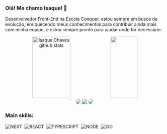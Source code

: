 ### Olá! Me chamo Isaque! 👋
Desenvolvedor Front-End na Escola Conquer, estou sempre em busca de evolução, enriquecendo meus conhecimentos para contribuir ainda mais com minha equipe, e estou sempre pronto para ajudar onde for necessário.

<div align="center">  
  <img width="49%" height="195px" src="https://github-readme-stats.vercel.app/api?username=isaquerchaves&show_icons=true&count_private=true&hide_border=true&title_color=87CEFA&icon_color=87CEFA&text_color=c9d1d9&bg_color=0d1117" alt="Isaque Chaves github stats" /> 
  <img width="41%" height="195px" src="https://github-readme-stats.vercel.app/api/top-langs/?username=isaquerchaves&layout=compact&hide_border=true&title_color=87CEFA&text_color=c9d1d9&bg_color=0d1117" />
</div>

<div align="center"> 
  <a href="https://isaquechaves.vercel.app/" target="_blank"><img src="https://img.shields.io/badge/-portfolio-%24333?style=for-the-badge&logoColor=white" style="border-radius: 30px" target="_blank"></a> 
<a href = "mailto:isaque.ramosch@gmail.com"> <img src="https://img.shields.io/badge/-Gmail-%23333?style=for-the-badge&logo=gmail&logoColor=white" target="_blank"></a>
<a href="https://www.linkedin.com/in/isaque-chaves-a591aa141/" target="_blank"><img src="https://img.shields.io/badge/-LinkedIn-%230077B5?style=for-the-badge&logo=linkedin&logoColor=white" style="border-radius: 30px" target="_blank"></a> 
 </div>
 
  ### Main skills:

![NEXT](https://img.shields.io/badge/-NEXT.JS-0D1117?style=for-the-badge&logo=NEXT.JS&logoColor=FFFFFF&labelColor=0D1117)&nbsp;
![REACT](https://img.shields.io/badge/-react-0D1117?style=for-the-badge&logo=react&logoColor=00BFFF&labelColor=0D1117)&nbsp;
![TYPESCRIPT](https://img.shields.io/badge/-TYPESCRIPT-0D1117?style=for-the-badge&logo=TYPESCRIPT&logoColor=00BFFF&labelColor=0D1117)&nbsp;
![NODE](https://img.shields.io/badge/-NODE.JS-0D1117?style=for-the-badge&logo=NEXT.JS&logoColor=87BF00&labelColor=0D1117)&nbsp;
![GO](https://img.shields.io/badge/-GOLANG-0D1117?style=for-the-badge&logo=GO&logoColor=00A7D0&labelColor=0D1117)&nbsp;
